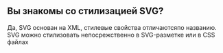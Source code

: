 ## Вы знакомы со стилизацией SVG?

Да, SVG основан на XML, стилевые свойства отличаютсяпо названию. SVG можно стилизовать непосрежственно в SVG-разметке или в CSS файлах